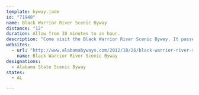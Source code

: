 ```yaml
---
template: byway.jade
id: "71948"
name: Black Warrior River Scenic Byway
distance: "12"
duration: Allow from 30 minutes to an hour.
description: "Come visit the Black Warrior River Scenic Byway. It passes through about 12 miles of road on both sides of the river, and stretches from Capitol Park, along Jack Warner Parkway, to Bryant Bridge. At one point, the byway runs parallel of the Rice Mine Road on its way to downtown."
websites: 
  - url: "http://www.alabamabyways.com/2012/10/26/black-warrior-river-scenic-byway/"
    name: Black Warrior River Scenic Byway
designations: 
  - Alabama State Scenic Byway
states: 
  - AL

---
```


